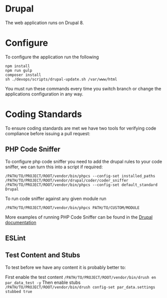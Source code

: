 # Drupal

The web application runs on Drupal 8.

# Configure

To configure the application run the following

    npm install
    npm run gulp
    composer install
    sh ./devops/scripts/drupal-update.sh /var/www/html
    
You must run these commands every time you switch branch or change the applications configuration in any way.

# Coding Standards

To ensure coding standards are met we have two tools for verifying code compliance before issuing a pull request:

## PHP Code Sniffer

To configure php code sniffer you need to add the drupal rules to your code sniffer, we can turn this into a script if required:
    
    /PATH/TO/PROJECT/ROOT/vendor/bin/phpcs --config-set installed_paths /PATH/TO/PROJECT/ROOT/vendor/drupal/coder/coder_sniffer
    /PATH/TO/PROJECT/ROOT/vendor/bin/phpcs --config-set default_standard Drupal

To run code sniffer against any given module run
    
    /PATH/TO/PROJECT/ROOT/vendor/bin/phpcs PATH/TO/CUSTOM/MODULE

More examples of running PHP Code Sniffer can be found in the [Drupal documentation](https://www.drupal.org/node/1419988)

## ESLint


## Test Content and Stubs
To test before we have any content it is probably better to:

First enable the test content `/PATH/TO/PROJECT/ROOT/vendor/bin/drush en par_data_test -y`
Then enable stubs `/PATH/TO/PROJECT/ROOT/vendor/bin/drush config-set par_data.settings stubbed true`
